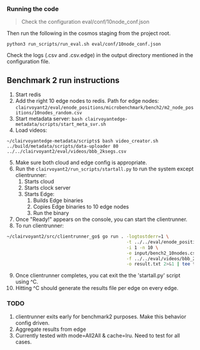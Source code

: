 ### Running the code

> Check the configuration eval/conf/10node_conf.json
 
Then run the following in the cosmos staging from the project root.

```shell
python3 run_scripts/run_eval.sh eval/conf/10node_conf.json 
```

Check the logs (.csv and .csv.edge) in the output directory mentioned in the configuration file.


## Benchmark 2 run instructions

1. Start redis
2. Add the right 10 edge nodes to redis. Path for edge nodes: `clairvoyant2/eval/enode_positions/microbenchmark/bench2/m2_node_positions/10nodes_random.csv`
3. Start metadata server: `bash clairvoyantedge-metadata/scripts/start_meta_svr.sh`
4. Load videos: 
```
~/clairvoyantedge-metadata/scripts$ bash video_creator.sh ../build/metadata/scripts/data-uploader 80 ../../clairvoyant2/eval/videos/bbb_2ksegs.csv 
```
5. Make sure both cloud and edge config is appropriate.
6. Run the `clairvoyant2/run_scripts/startall.py` to run the system except clientrunner:
    1. Starts cloud
    2. Starts clock server 
    3. Starts Edge:
        1. Builds Edge binaries
        2. Copies Edge binaries to 10 edge nodes
        3. Run the binary
7. Once "Ready!" appears on the console, you can start the clientrunner.
8. To run clientrunner:
```bash
~/clairvoyant2/src/clientrunner_go$ go run . -logtostderr=1 \
                                             -t ../../eval/enode_positions/microbenchmark/bench2/30users_new/ \
                                             -i 1 -n 10 \
                                             -e input/bench2_10nodes.csv \
                                             -f ../../eval/videos/bbb_2ksegs.csv \
                                             -o result.txt 2>&1 | tee test.out
```
9. Once clientrunner completes, you cat exit the the 'startall.py' script using ^C.
10. Hitting ^C should generate the results file per edge on every edge.

### TODO
1. clientrunner exits early for benchmark2 purposes. Make this behavior config driven.
2. Aggregate results from edge
3. Currently tested with mode=All2All & cache=lru. Need to test for all cases.
